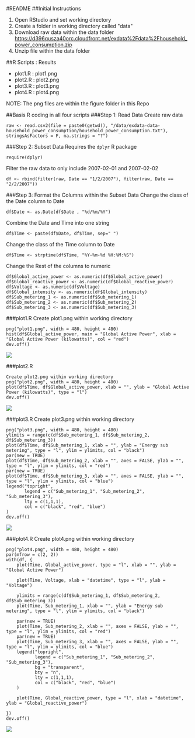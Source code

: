 #README
##Initial Instructions
1.  Open RStudio and set working directory
2.  Create a folder in working directory called "data"
3.  Download raw data within the data folder  
    <https://d396qusza40orc.cloudfront.net/exdata%2Fdata%2Fhousehold_power_consumption.zip>
4.  Unzip file within the data folder

##R Scripts : Results
* plot1.R : plot1.png
* plot2.R : plot2.png
* plot3.R : plot3.png
* plot4.R : plot4.png  

NOTE: The png files are within the figure folder in this Repo

##Basis R coding in all four scripts
###Step 1: Read Data
Create raw data  
```
raw <- read.csv2(file = paste0(getwd(), "/data/exdata-data-household_power_consumption/household_power_consumption.txt"), stringsAsFactors = F, na.strings = "?")
```

###Step 2: Subset Data
Requires the `dplyr` R package  
```
require(dplyr)
```  
Filter the raw data to only include 2007-02-01 and 2007-02-02  
```
df <- rbind(filter(raw, Date == "1/2/2007"), filter(raw, Date == "2/2/2007"))
```

###Step 3: Format the Columns within the Subset Data
Change the class of the Date column to Date  
```
df$Date <- as.Date(df$Date , "%d/%m/%Y")
```  
Combine the Date and Time into one string  
```
df$Time <- paste(df$Date, df$Time, sep=" ")
```  
Change the class of the Time column to Date  
```
df$Time <- strptime(df$Time, "%Y-%m-%d %H:%M:%S")
```  
Change the Rest of the columns to numeric  
```
df$Global_active_power <- as.numeric(df$Global_active_power)
df$Global_reactive_power <- as.numeric(df$Global_reactive_power)
df$Voltage <- as.numeric(df$Voltage)
df$Global_intensity <- as.numeric(df$Global_intensity)
df$Sub_metering_1 <- as.numeric(df$Sub_metering_1)
df$Sub_metering_2 <- as.numeric(df$Sub_metering_2)
df$Sub_metering_3 <- as.numeric(df$Sub_metering_3)
```

###plot1.R
Create plot1.png within working directory  
```
png("plot1.png", width = 480, height = 480)
hist(df$Global_active_power, main = "Global Active Power", xlab = "Global Active Power (kilowatts)", col = "red")
dev.off()
```
![](figure/plot1.png?raw=true)

###plot2.R
```
Create plot2.png within working directory  
png("plot2.png", width = 480, height = 480)
plot(df$Time, df$Global_active_power, xlab = "", ylab = "Global Active Power (kilowatts)", type = "l")
dev.off()
```
![](figure/plot2.png?raw=true)

###plot3.R
Create plot3.png within working directory  
```
png("plot3.png", width = 480, height = 480)
ylimits = range(c(df$Sub_metering_1, df$Sub_metering_2, df$Sub_metering_3))
plot(df$Time, df$Sub_metering_1, xlab = "", ylab = "Energy sub metering", type = "l", ylim = ylimits, col = "black")
par(new = TRUE)
plot(df$Time, df$Sub_metering_2, xlab = "", axes = FALSE, ylab = "", type = "l", ylim = ylimits, col = "red")
par(new = TRUE)
plot(df$Time, df$Sub_metering_3, xlab = "", axes = FALSE, ylab = "", type = "l", ylim = ylimits, col = "blue")
legend("topright",
       legend = c("Sub_metering_1", "Sub_metering_2", "Sub_metering_3"),
       lty = c(1,1,1),
       col = c("black", "red", "blue")
)
dev.off()
```
![](figure/plot3.png?raw=true)

###plot4.R
Create plot4.png within working directory  
```
png("plot4.png", width = 480, height = 480)
par(mfrow = c(2, 2))
with(df, {
    plot(Time, Global_active_power, type = "l", xlab = "", ylab = "Global Active Power")
    
    plot(Time, Voltage, xlab = "datetime", type = "l", ylab = "Voltage")
    
    ylimits = range(c(df$Sub_metering_1, df$Sub_metering_2, df$Sub_metering_3))
    plot(Time, Sub_metering_1, xlab = "", ylab = "Energy sub metering", type = "l", ylim = ylimits, col = "black")
    
    par(new = TRUE)
    plot(Time, Sub_metering_2, xlab = "", axes = FALSE, ylab = "", type = "l", ylim = ylimits, col = "red")
    par(new = TRUE)
    plot(Time, Sub_metering_3, xlab = "", axes = FALSE, ylab = "", type = "l", ylim = ylimits, col = "blue")
    legend("topright",
           legend = c("Sub_metering_1", "Sub_metering_2", "Sub_metering_3"),
           bg = "transparent",
           bty = "n",
           lty = c(1,1,1),
           col = c("black", "red", "blue")
    )
    
    plot(Time, Global_reactive_power, type = "l", xlab = "datetime", ylab = "Global_reactive_power")
    
})
dev.off()
```  
![](figure/plot4.png?raw=true)
